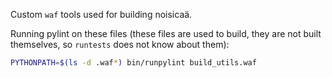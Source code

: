 Custom `waf` tools used for building noisicaä.

Running pylint on these files (these files are used to build, they are not built themselves, so
`runtests` does not know about them):

```bash
PYTHONPATH=$(ls -d .waf*) bin/runpylint build_utils.waf
```
